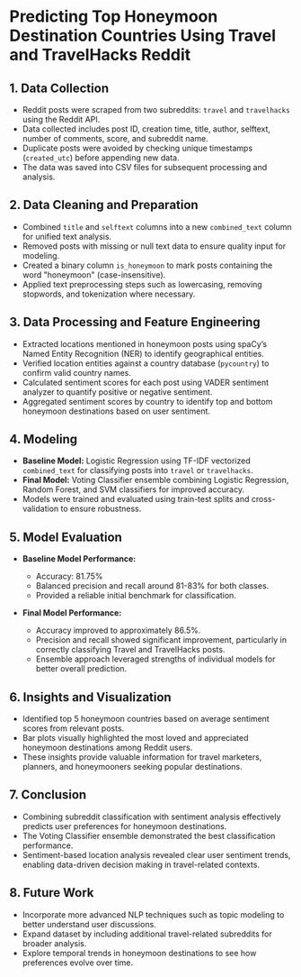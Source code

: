 # Predicting Top Honeymoon Destination Countries Using Travel and TravelHacks Reddit



## 1. Data Collection

- Reddit posts were scraped from two subreddits: `travel` and `travelhacks` using the Reddit API.
- Data collected includes post ID, creation time, title, author, selftext, number of comments, score, and subreddit name.
- Duplicate posts were avoided by checking unique timestamps (`created_utc`) before appending new data.
- The data was saved into CSV files for subsequent processing and analysis.



## 2. Data Cleaning and Preparation

- Combined `title` and `selftext` columns into a new `combined_text` column for unified text analysis.
- Removed posts with missing or null text data to ensure quality input for modeling.
- Created a binary column `is_honeymoon` to mark posts containing the word "honeymoon" (case-insensitive).
- Applied text preprocessing steps such as lowercasing, removing stopwords, and tokenization where necessary.



## 3. Data Processing and Feature Engineering

- Extracted locations mentioned in honeymoon posts using spaCy’s Named Entity Recognition (NER) to identify geographical entities.
- Verified location entities against a country database (`pycountry`) to confirm valid country names.
- Calculated sentiment scores for each post using VADER sentiment analyzer to quantify positive or negative sentiment.
- Aggregated sentiment scores by country to identify top and bottom honeymoon destinations based on user sentiment.



## 4. Modeling

- **Baseline Model:** Logistic Regression using TF-IDF vectorized `combined_text` for classifying posts into `travel` or `travelhacks`.
- **Final Model:** Voting Classifier ensemble combining Logistic Regression, Random Forest, and SVM classifiers for improved accuracy.
- Models were trained and evaluated using train-test splits and cross-validation to ensure robustness.



## 5. Model Evaluation

- **Baseline Model Performance:**
  - Accuracy: 81.75%
  - Balanced precision and recall around 81-83% for both classes.
  - Provided a reliable initial benchmark for classification.

- **Final Model Performance:**
  - Accuracy improved to approximately 86.5%.
  - Precision and recall showed significant improvement, particularly in correctly classifying Travel and TravelHacks posts.
  - Ensemble approach leveraged strengths of individual models for better overall prediction.



## 6. Insights and Visualization

- Identified top 5 honeymoon countries based on average sentiment scores from relevant posts.
- Bar plots visually highlighted the most loved and appreciated honeymoon destinations among Reddit users.
- These insights provide valuable information for travel marketers, planners, and honeymooners seeking popular destinations.



## 7. Conclusion

- Combining subreddit classification with sentiment analysis effectively predicts user preferences for honeymoon destinations.
- The Voting Classifier ensemble demonstrated the best classification performance.
- Sentiment-based location analysis revealed clear user sentiment trends, enabling data-driven decision making in travel-related contexts.



## 8. Future Work

- Incorporate more advanced NLP techniques such as topic modeling to better understand user discussions.
- Expand dataset by including additional travel-related subreddits for broader analysis.
- Explore temporal trends in honeymoon destinations to see how preferences evolve over time.
